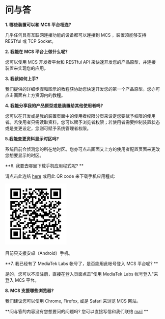 # 问与答

**1. 哪些装置可以和 MCS 平台相连?**

几乎任何具有互联网连接功能的设备都可以连接到 MCS ，装置须能够支持 RESTful 或 TCP Socket。

**2. 我能在 MCS 平台上做什么呢?**

您可以使用 MCS 开发者平台和 RESTful API 来快速开发您的产品原型，并连接装置来实现您的应用。

**3. 我该如何上手?**

我们提供的详细步骤和图示的教程获协助您快速开发您的第一个产品原型。您亦可点击画面右上方资源内的教程。

**4. 我能分享我的产品原型或是装置给其他使用者吗?**

您可以在开发或是我的装置页面中的使用者权限分页来设定您要赋予权限的使用者。若使用者只需读取资料，您可以赋予浏览者权限；若使用者需要控制装置状态或是变更设定，您则可赋予系统管理者权限。

**5.我能变更资料显示时区吗?**

系统目前会侦测您的所在地时区。您亦可点击画面又上方的使用者配置页面来更改您想要显示的时区。

**6. 我要去哪里下载手机应用程式呢? **

请点击此连结 [here](https://play.google.com/store/apps/details?id=com.mediatek.iotcloud) 或用此 QR code 来下载手机应用程式:

![](../images/mobileapp_android.png)

目前只支援安卓（Android）手机。

**7. 我已经有了 MediaTek Labs 帐号了，是否能用此帐号登入 MCS 平台呢? **

是的，您可以不须注册，直接在登入页面点击"使用 MediaTek Labs 帐号登入"来登入 MCS 平台。


**8. MCS 支援哪些浏览器?**

我们建议您可以使用 Chrome, Firefox, 或是 Safari 来浏览 MCS 网站。




**问与答的内容没有您想要问的问题吗? 您可以直接写信和我们联络 [mail](mtkcloudsandbox@mediatek.com) **
